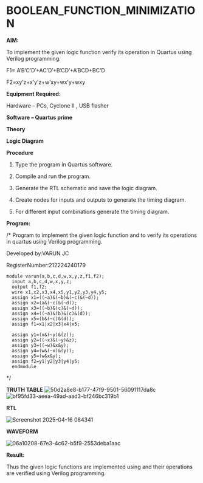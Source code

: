 # BOOLEAN_FUNCTION_MINIMIZATION

**AIM:**

To implement the given logic function verify its operation in Quartus using Verilog programming.

F1= A’B’C’D’+AC’D’+B’CD’+A’BCD+BC’D 

F2=xy’z+x’y’z+w’xy+wx’y+wxy

**Equipment Required:**

Hardware – PCs, Cyclone II , USB flasher

**Software – Quartus prime**

**Theory**

**Logic Diagram**

**Procedure**

1.	Type the program in Quartus software.

2.	Compile and run the program.

3.	Generate the RTL schematic and save the logic diagram.

4.	Create nodes for inputs and outputs to generate the timing diagram.

5.	For different input combinations generate the timing diagram.


**Program:**

/* 
Program to implement the given logic function and to verify its operations in quartus using Verilog programming. 

Developed by:VARUN JC  

RegisterNumber:212224240179
```
module varun(a,b,c,d,w,x,y,z,f1,f2);
  input a,b,c,d,w,x,y,z;
  output f1,f2;
  wire x1,x2,x3,x4,x5,y1,y2,y3,y4,y5;
  assign x1=((~a)&(~b)&(~c)&(~d));
  assign x2=(a&(~c)&(~d));
  assign x3=((~b)&(c)&(~d));
  assign x4=((~a)&(b)&(c)&(d));
  assign x5=(b&(~c)&(d));
  assign f1=x1|x2|x3|x4|x5;
  
  assign y1=(x&(~y)&(z));
  assign y2=((~x)&(~y)&z);
  assign y3=((~w)&x&y);
  assign y4=(w&(~x)&(y));
  assign y5=(w&x&y);
  assign f2=y1|y2|y3|y4|y5;
  endmodule
```
*/


**TRUTH TABLE**
![50d2a8e8-b177-47f9-9501-56091117da8c](https://github.com/user-attachments/assets/1af1a780-2863-41a7-8fba-1fd553c7618c)
![bf95fd33-aeea-49ad-aad3-bf246bc319b1](https://github.com/user-attachments/assets/66f485b5-8f60-4597-8b16-fdf98069a962)

**RTL**

![Screenshot 2025-04-16 084341](https://github.com/user-attachments/assets/fe7fc7c0-8d0a-428a-b5c3-a2a6dc6310aa)

**WAVEFORM**

![06a10208-67e3-4c62-b5f9-2553deba1aac](https://github.com/user-attachments/assets/e3f247ea-7df4-4bdf-a025-a95f241e72fc)

**Result:**

Thus the given logic functions are implemented using and their operations are verified using Verilog programming.

